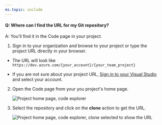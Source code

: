 ```yaml
---
ms.topic: include
---
```


#### Q: Where can I find the URL for my Git repository?

A: You'll find it in the Code page in your project.

1.  Sign in to your organization and browse to your project or type the project URL directly in your browser.

* The URL will look like `https://dev.azure.com/{your_account}/{your_team_project}`

* If you are not sure about your project URL, [Sign in to your Visual Studio](https://go.microsoft.com/fwlink/?LinkID=309329) and select your account.

2.  Open the Code page from your you project's home page.

    ![Project home page, code explorer](../media/code-explorer.png)

3.  Select the repository and click on the **clone** action to get the URL.

    ![Project home page, code explorer, clone selected to show the URL](../media/clone-url.png)

